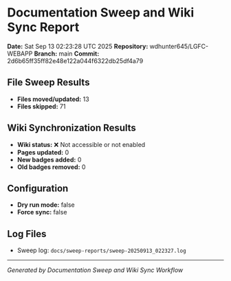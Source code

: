 # Documentation Sweep and Wiki Sync Report

**Date:** Sat Sep 13 02:23:28 UTC 2025
**Repository:** wdhunter645/LGFC-WEBAPP
**Branch:** main
**Commit:** 2d6b65ff35ff82e48e122a044f6322db25df4a79

## File Sweep Results

- **Files moved/updated:** 13
- **Files skipped:** 71

## Wiki Synchronization Results

- **Wiki status:** ❌ Not accessible or not enabled
- **Pages updated:** 0
- **New badges added:** 0
- **Old badges removed:** 0

## Configuration

- **Dry run mode:** false
- **Force sync:** false

## Log Files

- Sweep log: `docs/sweep-reports/sweep-20250913_022327.log`

---
*Generated by Documentation Sweep and Wiki Sync Workflow*
